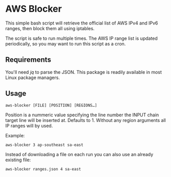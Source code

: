 # AWS Blocker

This simple bash script will retrieve the official list of AWS IPv4 and IPv6 ranges, then block them all using iptables.

The script is safe to run multiple times. The AWS IP range list is updated periodically, so you may want to run this script as a cron.

## Requirements

You'll need *jq* to parse the JSON. This package is readily available in most Linux package managers.

## Usage

```
aws-blocker [FILE] [POSITION] [REGIONS…]
```

Position is a nummeric value specifying the line number the INPUT chain target line will be inserted at. Defaults to 1.
Without any region arguments all IP ranges will by used.


Example:
```
aws-blocker 3 ap-southeast sa-east
```


Instead of downloading a file on each run you can also use an already existing file:

```
aws-blocker ranges.json 4 sa-east
```
